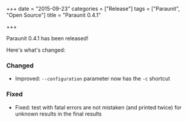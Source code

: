 +++
date = "2015-09-23"
categories = ["Release"]
tags = ["Paraunit", "Open Source"]
title = "Paraunit 0.4.1"

+++

Paraunit 0.4.1 has been released! 
<!--more-->
Here's what's changed:

### Changed

* Improved: `--configuration` parameter now has the `-c` shortcut

### Fixed

* Fixed: test with fatal errors are not mistaken (and printed twice) for unknown results in the final results
